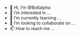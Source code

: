 - 👋 Hi, I’m @Boltalpha
- 👀 I’m interested in ...
- 🌱 I’m currently learning ...
- 💞️ I’m looking to collaborate on ...
- 📫 How to reach me ...

<!---
Boltalpha/Boltalpha is a ✨ special ✨ repository because its `README.md` (this file) appears on your GitHub profile.
You can click the Preview link to take a look at your changes.
--->
